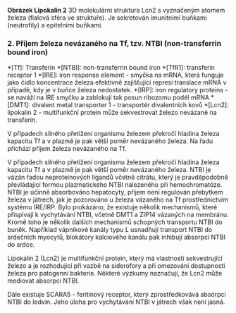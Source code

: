 <div class="w3-row">
<div class="w3-half w3-center">

<bdl-pdb-pdbe-molstar id="pdb2h35" molecule-id="3cmp" hide-controls="true" height="500px" show-ions="FE" assembly-id="1"></bdl-pdb-pdbe-molstar>
**Obrázek Lipokalin 2** 3D molekulární struktura Lcn2 s vyznačeným atomem železa (fialová sféra ve struktuře). Je sekretován imunitními buňkami (neutrofily) a epitelními buňkami.


</div>
<div class="w3-half">
<div class="w3-justify w3-margin-left">



### 2. Příjem železa nevázaného na Tf, tzv. NTBI (non-transferrin bound iron)

*[Tf]: Transferin
*[NTBI]: non-transferrin bound iron
*[TfR1]: transferin receptor 1
*[IRE]: iron response element - smyčka na mRNA, která funguje jako čidlo koncentrace železa efektivně zajišťující represi translace mRNA v případě, kdy je v buňce železa nedostatek.
*[IRP]: iron regulatory proteins - se naváží na IRE smyčku a zablokují tak posun ribozomu podél mRNA
*[DMT1]: divalent metal transporter 1 - transportér divalentních kovů
*[Lcn2]: lipokalin 2 - multifunkční protein může sekvestrovat železo nevázané na transferin.

V případech silného přetížení organismu železem překročí hladina železa kapacitu Tf a v plazmě je pak větší poměr nevázaného železa. Na řadu příchází příjem železa nevázaného na Tf.

V případech silného přetížení organismu železem překročí hladina železa kapacitu Tf a v plazmě je pak větší poměr nevázaného železa. NTBI je vázán řadou neproteinových ligandů včetně citrátu, který je pravděpodobně převládající formou plazmatického NTBI nalezeného při hemochromatóze. NTBI je účinně absorbováno hepatocyty, příjem není regulován přebytkem železa v játrech, jak je pozorováno u železa vázaného na Tf prostřednictvím systému IRE/IRP. Bylo prokázáno, že existuje několik mechanismů, které přispívají k vychytávání NTBI, včetně DMT1 a ZIP14 vázaných na membránu. Kromě toho je několik dalších mechanismů schopných transportu NTBI do buněk. Například vápníkové kanály typu L usnadňují transport NTBI do srdečních myocytů, blokátory kalciového kanálu pak inhibují absorpci NTBI do srdce. 

Lipokalin 2 (Lcn2) je multifunkční protein, který má vlastnosti sekvestrující železo a je rozhodující při vazbě na siderofory a při omezování dostupnosti železa pro patogenní bakterie. Některé výzkumy naznačují, že Lcn2 může mediovat absorpci NTBI.

Dále existuje SCARA5 - feritinový receptor, který zprostředkovává absorpci NTBI do ledvin. Jeho úloha pro vychytávání NTBI v játrech však není jasná.

<bdl-quiz id="q1" question="Přiřaďte odpovídající popisy k "
	  type="match"
	  terms="sekvestrace | siderofor | chelátor | hemochromatóza"
	  answers="zachytávání nějaké látky | látka vážící a přenášející železo | lék k vyvazování a následnému vylučování některých kovů | nemoc způsobená nadměrným vstřebáváním železa ve střevě a jeho hromaděním v orgánech">
</bdl-quiz>

</div>
</div>
</div>